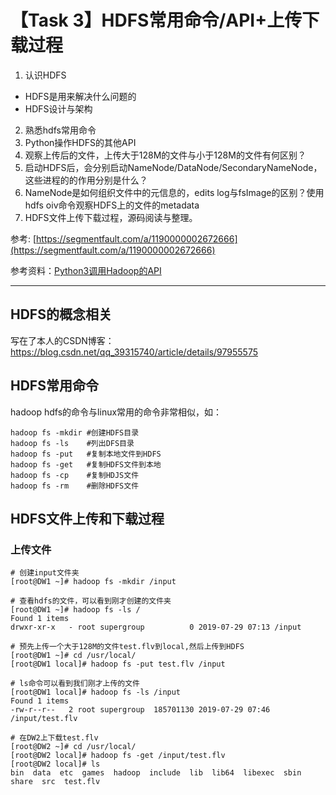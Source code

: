 
# 【Task 3】HDFS常用命令/API+上传下载过程
1. 认识HDFS
- HDFS是用来解决什么问题的
- HDFS设计与架构
2. 熟悉hdfs常用命令
3. Python操作HDFS的其他API
4. 观察上传后的文件，上传大于128M的文件与小于128M的文件有何区别？
5. 启动HDFS后，会分别启动NameNode/DataNode/SecondaryNameNode，这些进程的的作用分别是什么？
6. NameNode是如何组织文件中的元信息的，edits log与fsImage的区别？使用hdfs oiv命令观察HDFS上的文件的metadata
7. HDFS文件上传下载过程，源码阅读与整理。


参考: [https://segmentfault.com/a/1190000002672666](https://segmentfault.com/a/1190000002672666)

参考资料：[Python3调用Hadoop的API](https://www.cnblogs.com/sss4/p/10443497.html)

---
## HDFS的概念相关
写在了本人的CSDN博客：https://blog.csdn.net/qq_39315740/article/details/97955575

## HDFS常用命令
hadoop hdfs的命令与linux常用的命令非常相似，如：
```
hadoop fs -mkdir #创建HDFS目录 
hadoop fs -ls    #列出DFS目录 
hadoop fs -put   #复制本地文件到HDFS
hadoop fs -get   #复制HDFS文件到本地
hadoop fs -cp    #复制HDJS文件
hadoop fs -rm    #删除HDFS文件
```
## HDFS文件上传和下载过程
### 上传文件
```
# 创建input文件夹
[root@DW1 ~]# hadoop fs -mkdir /input 

# 查看hdfs的文件，可以看到刚才创建的文件夹
[root@DW1 ~]# hadoop fs -ls /
Found 1 items
drwxr-xr-x   - root supergroup          0 2019-07-29 07:13 /input

# 预先上传一个大于128M的文件test.flv到local,然后上传到HDFS
[root@DW1 ~]# cd /usr/local/
[root@DW1 local]# hadoop fs -put test.flv /input

# ls命令可以看到我们刚才上传的文件
[root@DW1 local]# hadoop fs -ls /input
Found 1 items
-rw-r--r--   2 root supergroup  185701130 2019-07-29 07:46 /input/test.flv

# 在DW2上下载test.flv
[root@DW2 ~]# cd /usr/local/
[root@DW2 local]# hadoop fs -get /input/test.flv
[root@DW2 local]# ls
bin  data  etc  games  hadoop  include  lib  lib64  libexec  sbin  share  src  test.flv

```
